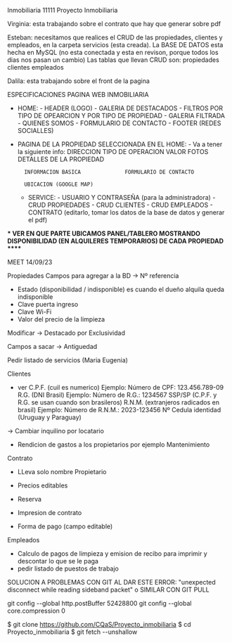 Inmobiliaria 11111
Proyecto Inmobiliaria

Virginia: esta trabajando sobre el contrato que hay que generar sobre pdf

Esteban: necesitamos que realices el CRUD de las propiedades, clientes y empleados, en la carpeta servicios (esta creada). La BASE DE DATOS esta hecha en MySQL (no esta conectada y esta en revison, porque todos los dias nos pasan un cambio) Las tablas que llevan CRUD son: propiedades clientes empleados

Dalila: esta trabajando sobre el front de la pagina

ESPECIFICACIONES PAGINA WEB INMOBILIARIA

- HOME: - HEADER (LOGO) - GALERIA DE DESTACADOS - FILTROS POR TIPO DE OPEARCION Y POR TIPO DE PROPIEDAD - GALERIA FILTRADA - QUIENES SOMOS - FORMULARIO DE CONTACTO - FOOTER (REDES SOCIALLES)
- PAGINA DE LA PROPIEDAD SELECCIONADA EN EL HOME: - Va a tener la siguiente info:
  DIRECCION
  TIPO DE OPERACION
  VALOR
  FOTOS DETALLES DE LA PROPIEDAD

        INFORMACION BASICA              FORMULARIO DE CONTACTO

        UBICACION (GOOGLE MAP)

  - SERVICE: - USUARIO Y CONTRASEÑA (para la administradora) - CRUD PROPIEDADES - CRUD CLIENTES - CRUD EMPLEADOS - CONTRATO (editarlo, tomar los datos de la base de datos y generar el pdf)

**\* VER EN QUE PARTE UBICAMOS PANEL/TABLERO MOSTRANDO DISPONIBILIDAD (EN ALQUILERES TEMPORARIOS) DE CADA PROPIEDAD \*\*\*\***

MEET
14/09/23

Propiedades
Campos para agregar a la BD
→ Nº referencia

- Estado (disponibilidad / indisponible) es cuando el dueño alquila queda indisponible
- Clave puerta ingreso
- Clave Wi-Fi
- Valor del precio de la limpieza

Modificar
→ Destacado por Exclusividad

Campos a sacar
→ Antiguedad

Pedir listado de servicios (Maria Eugenia)

Clientes

- ver C.P.F. (cuil es numerico) Ejemplo: Número de CPF: 123.456.789-09
  R.G. (DNI Brasil) Ejemplo: Número de R.G.: 1234567 SSP/SP
  (C.P.F. y R.G. se usan cuando son brasileros)
  R.N.M. (extranjeros radicados en brasil) Ejemplo: Número de R.N.M.: 2023-123456
  Nº Cedula identidad (Uruguay y Paraguay)

→ Cambiar inquilino por locatario

- Rendicion de gastos a los propietarios por ejemplo Mantenimiento

Contrato

- LLeva solo nombre Propietario
- Precios editables
- Reserva
- Impresion de contrato

- Forma de pago (campo editable)

Empleados

- Calculo de pagos de limpieza y emision de recibo para imprimir y descontar lo que se
  le paga
- pedir listado de puestos de trabajo

SOLUCION A PROBLEMAS CON GIT AL DAR ESTE ERROR: "unexpected disconnect while reading sideband packet" o SIMILAR CON GIT PULL

git config --global http.postBuffer 52428800
git config --global core.compression 0

$ git clone https://github.com/CQaS/Proyecto_inmobiliaria
$ cd Proyecto_inmobiliaria
$ git fetch --unshallow
